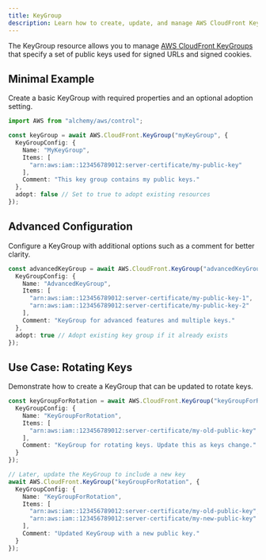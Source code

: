 ```yaml
---
title: KeyGroup
description: Learn how to create, update, and manage AWS CloudFront KeyGroups using Alchemy Cloud Control.
---
```


The KeyGroup resource allows you to manage [AWS CloudFront KeyGroups](https://docs.aws.amazon.com/cloudfront/latest/userguide/) that specify a set of public keys used for signed URLs and signed cookies.

## Minimal Example

Create a basic KeyGroup with required properties and an optional adoption setting.

```ts
import AWS from "alchemy/aws/control";

const keyGroup = await AWS.CloudFront.KeyGroup("myKeyGroup", {
  KeyGroupConfig: {
    Name: "MyKeyGroup",
    Items: [
      "arn:aws:iam::123456789012:server-certificate/my-public-key"
    ],
    Comment: "This key group contains my public keys."
  },
  adopt: false // Set to true to adopt existing resources
});
```

## Advanced Configuration

Configure a KeyGroup with additional options such as a comment for better clarity.

```ts
const advancedKeyGroup = await AWS.CloudFront.KeyGroup("advancedKeyGroup", {
  KeyGroupConfig: {
    Name: "AdvancedKeyGroup",
    Items: [
      "arn:aws:iam::123456789012:server-certificate/my-public-key-1",
      "arn:aws:iam::123456789012:server-certificate/my-public-key-2"
    ],
    Comment: "KeyGroup for advanced features and multiple keys."
  },
  adopt: true // Adopt existing key group if it already exists
});
```

## Use Case: Rotating Keys

Demonstrate how to create a KeyGroup that can be updated to rotate keys.

```ts
const keyGroupForRotation = await AWS.CloudFront.KeyGroup("keyGroupForRotation", {
  KeyGroupConfig: {
    Name: "KeyGroupForRotation",
    Items: [
      "arn:aws:iam::123456789012:server-certificate/my-old-public-key"
    ],
    Comment: "KeyGroup for rotating keys. Update this as keys change."
  }
});

// Later, update the KeyGroup to include a new key
await AWS.CloudFront.KeyGroup("keyGroupForRotation", {
  KeyGroupConfig: {
    Name: "KeyGroupForRotation",
    Items: [
      "arn:aws:iam::123456789012:server-certificate/my-old-public-key",
      "arn:aws:iam::123456789012:server-certificate/my-new-public-key"
    ],
    Comment: "Updated KeyGroup with a new public key."
  }
});
```